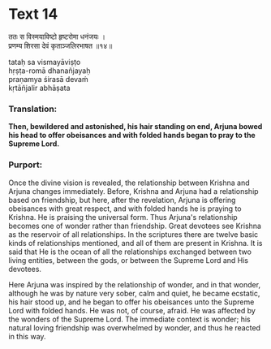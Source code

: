 # Text 14

ततः स विस्मयाविष्टो हृष्टरोमा धनंजयः ।  
प्रणम्य शिरसा देवं कृताञ्जलिरभाषत ॥१४॥

tataḥ sa vismayāviṣṭo  
hṛṣṭa-romā dhanañjayaḥ  
praṇamya śirasā devaḿ  
kṛtāñjalir abhāṣata



### Translation:

**Then, bewildered and astonished, his hair standing on end, Arjuna bowed his head to offer obeisances and with folded hands began to pray to the Supreme Lord.**

### Purport:

Once the divine vision is revealed, the relationship between Krishna and Arjuna changes immediately. Before, Krishna and Arjuna had a relationship based on friendship, but here, after the revelation, Arjuna is offering obeisances with great respect, and with folded hands he is praying to Krishna. He is praising the universal form. Thus Arjuna's relationship becomes one of wonder rather than friendship. Great devotees see Krishna as the reservoir of all relationships. In the scriptures there are twelve basic kinds of relationships mentioned, and all of them are present in Krishna. It is said that He is the ocean of all the relationships exchanged between two living entities, between the gods, or between the Supreme Lord and His devotees.

Here Arjuna was inspired by the relationship of wonder, and in that wonder, although he was by nature very sober, calm and quiet, he became ecstatic, his hair stood up, and he began to offer his obeisances unto the Supreme Lord with folded hands. He was not, of course, afraid. He was affected by the wonders of the Supreme Lord. The immediate context is wonder; his natural loving friendship was overwhelmed by wonder, and thus he reacted in this way.